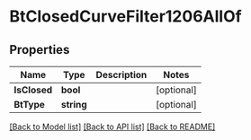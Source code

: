 # BtClosedCurveFilter1206AllOf

## Properties

Name | Type | Description | Notes
------------ | ------------- | ------------- | -------------
**IsClosed** | **bool** |  | [optional] 
**BtType** | **string** |  | [optional] 

[[Back to Model list]](../README.md#documentation-for-models) [[Back to API list]](../README.md#documentation-for-api-endpoints) [[Back to README]](../README.md)



